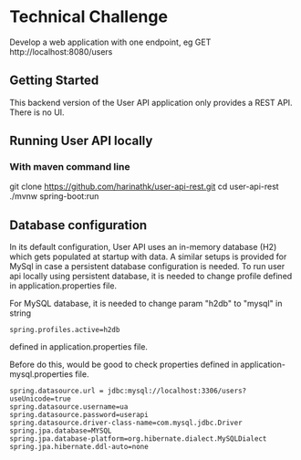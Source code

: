 # Technical Challenge

Develop a web application with one endpoint, eg GET http://localhost:8080/users

## Getting Started

This backend version of the User API application only provides a REST API. There is no UI.

## Running User API locally
### With maven command line
git clone https://github.com/harinathk/user-api-rest.git
cd user-api-rest
./mvnw spring-boot:run

## Database configuration
In its default configuration, User API uses an in-memory database (H2) which gets populated at startup with data. A similar setups is provided for MySql in case a persistent database configuration is needed. To run user api locally using persistent database, it is needed to change profile defined in application.properties file.

For MySQL database, it is needed to change param "h2db" to "mysql" in string
```
spring.profiles.active=h2db
```
defined in application.properties file.

Before do this, would be good to check properties defined in application-mysql.properties file.

```
spring.datasource.url = jdbc:mysql://localhost:3306/users?useUnicode=true
spring.datasource.username=ua
spring.datasource.password=userapi
spring.datasource.driver-class-name=com.mysql.jdbc.Driver
spring.jpa.database=MYSQL
spring.jpa.database-platform=org.hibernate.dialect.MySQLDialect
spring.jpa.hibernate.ddl-auto=none
```
